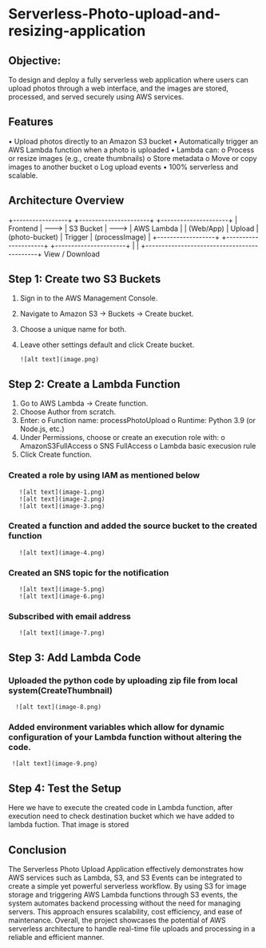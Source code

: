 # Serverless-Photo-upload-and-resizing-application
## Objective: 
To design and deploy a fully serverless web application where users can upload photos through a web interface, and the images are stored, processed, and served securely using AWS services.

## Features
•	Upload photos directly to an Amazon S3 bucket
•	Automatically trigger an AWS Lambda function when a photo is uploaded
•	Lambda can:
o	Process or resize images (e.g., create thumbnails)
o	Store metadata
o	Move or copy images to another bucket
o	Log upload events
•	100% serverless and scalable.

## Architecture Overview
+-----------------+                 +----------------------+                +---------------------+
|   Frontend    |      --->     |   S3 Bucket         |    --->      | AWS Lambda    |
|  (Web/App)  |  Upload  | (photo-bucket) | Trigger  | (processImage) |
+------------------+                 +---------------------+               +----------------------+
        |                                                           |
        +--------------------------------------------+
                 View / Download


## Step 1: Create two S3 Buckets
1.	Sign in to the AWS Management Console.
2.	Navigate to Amazon S3 → Buckets → Create bucket.
3.	Choose a unique name for both.
4.	Leave other settings default and click Create bucket.

        ![alt text](image.png)

## Step 2: Create a Lambda Function
1.	Go to AWS Lambda → Create function.
2.	Choose Author from scratch.
3.	Enter:
o	Function name: processPhotoUpload
o	Runtime: Python 3.9 (or Node.js, etc.)
4.	Under Permissions, choose or create an execution role with:
o	AmazonS3FullAccess
o	SNS FullAccess
o	Lambda basic execusion rule
5.	Click Create function.

###  Created a role by using IAM as mentioned below
       ![alt text](image-1.png)
       ![alt text](image-2.png)
       ![alt text](image-3.png)
###  Created a function and added the source bucket to the created function
       ![alt text](image-4.png)
###  Created an SNS topic for the notification 
       ![alt text](image-5.png)
       ![alt text](image-6.png)
###  Subscribed with email address
       ![alt text](image-7.png)
## Step 3: Add Lambda Code
###  Uploaded the python code by uploading zip file from local system(CreateThumbnail)
      ![alt text](image-8.png)
###  Added environment variables which allow for dynamic configuration of your Lambda function without altering the code.
     ![alt text](image-9.png)

## Step 4: Test the Setup
Here we have to execute the created code in Lambda function, after execution need to check destination bucket which we have added to lambda fuction. That image is stored 

## Conclusion
The Serverless Photo Upload Application effectively demonstrates how AWS services such as Lambda, S3, and S3 Events can be integrated to create a simple yet powerful serverless workflow. By using S3 for image storage and triggering AWS Lambda functions through S3 events, the system automates backend processing without the need for managing servers. This approach ensures scalability, cost efficiency, and ease of maintenance. Overall, the project showcases the potential of AWS serverless architecture to handle real-time file uploads and processing in a reliable and efficient manner.
